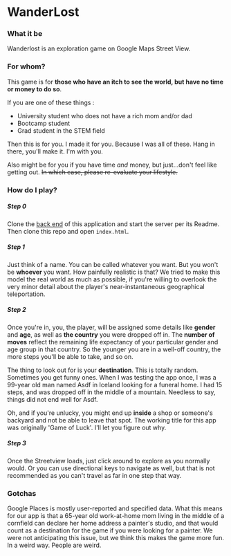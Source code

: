 # WanderLost

### What it be
Wanderlost is an exploration game on Google Maps Street View. 

### For whom?
This game is for __those who have an itch to see the world, but have no time or money to do so__.

If you are one of these things : 

- University student who does not have a rich mom and/or dad
- Bootcamp student
- Grad student in the STEM field

<a/>
    Then this is for you. I made it for you. Because I was all of these. Hang in there, you'll make it. I'm with you.
   

Also might be for you if you have time _and_ money, but just...don't feel like getting out. ~~In which case, please re-evaluate your lifestyle.~~

### How do I play?

##### Step 0
Clone the [back end](https://github.com/yammik/wanderLost_backend) of this application and start the server per its Readme.
Then clone this repo and open `index.html`.

##### Step 1
Just think of a name. You can be called whatever you want.
But you won't be **whoever** you want. How painfully realistic is that? We tried to make this model the real world as much as possible, if you're willing to overlook the very minor detail about the player's near-instantaneous geographical teleportation.

##### Step 2
Once you're in, you, the player, will be assigned some details like **gender** and **age**, as well as **the country** you were dropped off in. The **number of moves** reflect the remaining life expectancy of your particular gender and age group in that country. So the younger you are in a well-off country, the more steps you'll be able to take, and so on.

The thing to look out for is your **destination**. This is totally random. Sometimes you get funny ones. When I was testing the app once, I was a 99-year old man named Asdf in Iceland looking for a funeral home. I had 15 steps, and was dropped off in the middle of a mountain. Needless to say, things did not end well for Asdf.

Oh, and if you're unlucky, you might end up **inside** a shop or someone's backyard and not be able to leave that spot. The working title for this app was originally 'Game of Luck'. I'll let you figure out why.

##### Step 3
Once the Streetview loads, just click around to explore as you normally would. Or you can use directional keys to navigate as well, but that is not recommended as you can't travel as far in one step that way.


### Gotchas
Google Places is mostly user-reported and specified data. What this means for our app is that a 65-year old work-at-home mom living in the middle of a cornfield can declare her home address a painter's studio, and that would count as a destination for the game if you were looking for a painter. We were not anticipating this issue, but we think this makes the game more fun. In a weird way. People are weird.

